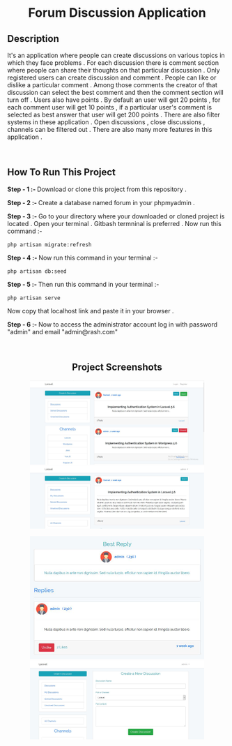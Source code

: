 <h1 align="center">Forum Discussion Application</h1>

## Description

<p>It's an application where people can create discussions on various topics in which they face problems . For each discussion there is comment section where people can share their thoughts on that particular discussion . Only registered users can create discussion and comment . People can like or dislike a particular comment . Among those comments the creator of that discussion can select the best comment and then the comment section will turn off . Users also have points . By default an user will get 20 points , for each comment user will get 10 points , if a particular user's comment is selected as best answer that user will get 200 points . There are also filter systems in these application . Open discussions , close discussions , channels can be filtered out . There are also many more features in this application . </p>
<br>

## How To Run This Project

<p><b> Step - 1 :- </b> Download or clone this project from this repository . </p>

<p><b> Step - 2 :- </b> Create a database named forum in your phpmyadmin .</p>

<p><b> Step - 3 :- </b> Go to your directory where your downloaded or cloned project is located . Open your terminal . Gitbash termninal is preferred . Now run this command :- </p>

```
php artisan migrate:refresh 
```

<p><b> Step - 4 :- </b> Now run this command in your terminal :-  </p>

```
php artisan db:seed
```

<p><b> Step - 5 :- </b> Then run this command in your terminal :- </p>

```
php artisan serve
```

Now copy that localhost link and paste it in your browser .

<p><b> Step - 6 :- </b> Now to access the administrator account log in with password "admin" and email "admin@rash.com" </p>
<br>


<h2 align="center">Project Screenshots</h2>

<p align="center">
  <img src="screenshots/forum1.JPG" width="400">
  <img src="screenshots/forum2.JPG" width="400">
</p>

<p align="center">
  <img src="screenshots/forum3.JPG" width="400">
  <img src="screenshots/forum4.JPG" width="400">
</p>  

